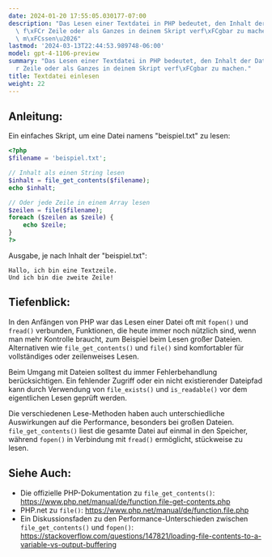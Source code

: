 ```yaml
---
date: 2024-01-20 17:55:05.030177-07:00
description: "Das Lesen einer Textdatei in PHP bedeutet, den Inhalt der Datei Zeile\
  \ f\xFCr Zeile oder als Ganzes in deinem Skript verf\xFCgbar zu machen. Programmierer\
  \ m\xFCssen\u2026"
lastmod: '2024-03-13T22:44:53.989748-06:00'
model: gpt-4-1106-preview
summary: "Das Lesen einer Textdatei in PHP bedeutet, den Inhalt der Datei Zeile f\xFC\
  r Zeile oder als Ganzes in deinem Skript verf\xFCgbar zu machen."
title: Textdatei einlesen
weight: 22
---
```


## Anleitung:
Ein einfaches Skript, um eine Datei namens "beispiel.txt" zu lesen:

```php
<?php
$filename = 'beispiel.txt';

// Inhalt als einen String lesen
$inhalt = file_get_contents($filename);
echo $inhalt;

// Oder jede Zeile in einem Array lesen
$zeilen = file($filename);
foreach ($zeilen as $zeile) {
    echo $zeile;
}
?>
```

Ausgabe, je nach Inhalt der "beispiel.txt":

```
Hallo, ich bin eine Textzeile.
Und ich bin die zweite Zeile!
```

## Tiefenblick:
In den Anfängen von PHP war das Lesen einer Datei oft mit `fopen()` und `fread()` verbunden, Funktionen, die heute immer noch nützlich sind, wenn man mehr Kontrolle braucht, zum Beispiel beim Lesen großer Dateien. Alternativen wie `file_get_contents()` und `file()` sind komfortabler für vollständiges oder zeilenweises Lesen. 

Beim Umgang mit Dateien solltest du immer Fehlerbehandlung berücksichtigen. Ein fehlender Zugriff oder ein nicht existierender Dateipfad kann durch Verwendung von `file_exists()` und `is_readable()` vor dem eigentlichen Lesen geprüft werden.

Die verschiedenen Lese-Methoden haben auch unterschiedliche Auswirkungen auf die Performance, besonders bei großen Dateien. `file_get_contents()` liest die gesamte Datei auf einmal in den Speicher, während `fopen()` in Verbindung mit `fread()` ermöglicht, stückweise zu lesen.

## Siehe Auch:
- Die offizielle PHP-Dokumentation zu `file_get_contents()`: https://www.php.net/manual/de/function.file-get-contents.php
- PHP.net zu `file()`: https://www.php.net/manual/de/function.file.php
- Ein Diskussionsfaden zu den Performance-Unterschieden zwischen `file_get_contents()` und `fopen()`: https://stackoverflow.com/questions/147821/loading-file-contents-to-a-variable-vs-output-buffering
